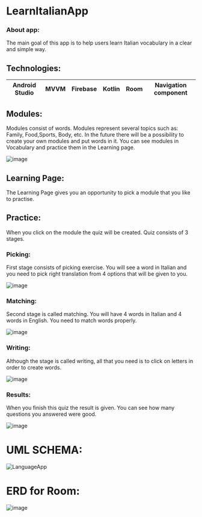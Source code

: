 # LearnItalianApp

### About app:
The main goal of this app is to help users learn Italian vocabulary in a clear and simple way.

## Technologies:
| Android Studio | MVVM | Firebase | Kotlin | Room | Navigation component|
| --- | --- | --- | --- | --- | --- |

## Modules:

Modules consist of words. Modules represent several topics such as: Family, Food,Sports, Body, etc.
In the future there will be a possibility to create your own modules and put words in it.
You can see modules in Vocabulary and practice them in the Learning page.


![image](https://user-images.githubusercontent.com/59285334/189530827-03619d2c-efd9-4cf9-ae0e-e36e3df77fa8.png)

## Learning Page:

The Learning Page gives you an opportunity to pick a module that you like to practise.



## Practice:

When you click on the module the quiz will be created. Quiz consists of 3 stages.



### Picking:
First stage consists of picking exercise. You will see a word in Italian and you need to pick right
translation from 4 options that will be given to you.

![image](https://user-images.githubusercontent.com/59285334/189530890-c8ba74b2-4f6c-4c1f-8ddc-cd5dfdb84db3.png)

### Matching:
Second stage is called matching. You will have 4 words in Italian and 4 words in English.
You need to match words properly.

![image](https://user-images.githubusercontent.com/59285334/189530910-e830c0b0-b30d-4b0a-99c4-8473b25fec75.png)

### Writing:

Although the stage is called writing, all that you need is to click on letters in order to create words.

![image](https://user-images.githubusercontent.com/59285334/189530970-7bfa06cf-3497-4a41-8c31-66670e0f4425.png)

### Results:

When you finish this quiz the result is given. You can see how many questions you answered were good.

![image](https://user-images.githubusercontent.com/59285334/189530982-2d126ba3-1f25-49ab-9320-eda59b81535d.png)

# UML SCHEMA:
![LanguageApp](https://user-images.githubusercontent.com/59285334/189530764-20fcc64c-70d9-471f-a23d-6a5af1e16fc3.png)


# ERD for Room:
![image](https://user-images.githubusercontent.com/59285334/189530689-db568cdb-9d6c-407f-92d4-1a89bfc493b6.png)


